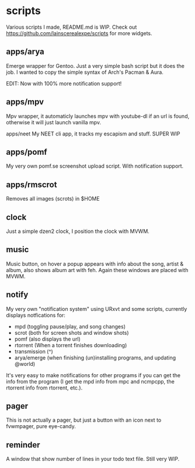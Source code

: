 scripts
=======

Various scripts I made, README.md is WIP. Check out https://github.com/lainscerealexpe/scripts for more widgets.

apps/arya
---------
Emerge wrapper for Gentoo. Just a very simple bash script but it does the job. I wanted to copy the simple syntax of Arch's Pacman & Aura.

EDIT: Now with 100% more notification support!

apps/mpv
---------
Mpv wrapper, it automaticly launches mpv with youtube-dl if an url is found, otherwise it will just launch vanilla mpv.

apps/neet
My NEET cli app, it tracks my escapism and stuff. SUPER WIP

apps/pomf
---------
My very own pomf.se screenshot upload script. With notification support.

apps/rmscrot
---------
Removes all images (scrots) in $HOME

clock
-----
Just a simple dzen2 clock, I position the clock with MVWM.

music
-----
Music button, on hover a popup appears with info about the song, artist & album, also shows album art with feh. Again these windows are placed with MVWM.

notify
------
My very own "notification system" using URxvt and some scripts, currently displays notfications for:

* mpd (toggling pause/play, and song changes)
* scrot (both for screen shots and window shots)
* pomf (also displays the url)
* rtorrent (When a torrent finishes downloading)
* transmission (^)
* arya/emerge (when finishing (un)installing programs, and updating @world)

It's very easy to make notifications for other programs if you can get the info from the program (I get the mpd info from mpc and ncmpcpp, the rtorrent info from rtorrent, etc.).

pager
-----
This is not actually a pager, but just a button with an icon next to fvwmpager, pure eye-candy.

reminder
----
A window that show number of lines in your todo text file. Still very WIP.

